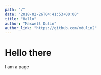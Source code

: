 ```yaml
---
path: "/"
date: "2018-02-26T04:41:53+00:00"
title: "Hallo"
author: "Maxwell Dulin"
author_link: "https://github.com/mdulin2"
---
```


# Hello there 

I am a page 

